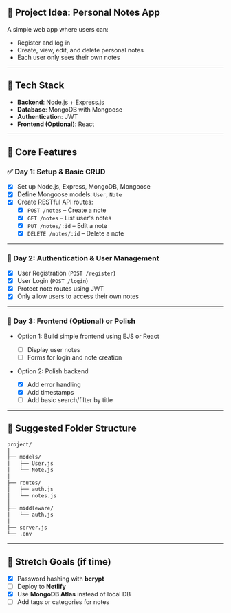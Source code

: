 ## 📝 **Project Idea: Personal Notes App**

A simple web app where users can:

- Register and log in
- Create, view, edit, and delete personal notes
- Each user only sees their own notes

---

## 🔧 Tech Stack

- **Backend**: Node.js + Express.js
- **Database**: MongoDB with Mongoose
- **Authentication**: JWT
- **Frontend (Optional)**: React

---

## 🔄 Core Features

### ✅ Day 1: Setup & Basic CRUD

- [x] Set up Node.js, Express, MongoDB, Mongoose
- [x] Define Mongoose models: `User`, `Note`
- [x] Create RESTful API routes:
  - [x] `POST /notes` – Create a note
  - [x] `GET /notes` – List user's notes
  - [x] `PUT /notes/:id` – Edit a note
  - [x] `DELETE /notes/:id` – Delete a note

---

### 🔐 Day 2: Authentication & User Management

- [x] User Registration (`POST /register`)
- [x] User Login (`POST /login`)
- [x] Protect note routes using JWT
- [x] Only allow users to access their own notes

---

### 🎨 Day 3: Frontend (Optional) or Polish

- Option 1: Build simple frontend using EJS or React

  - [ ] Display user notes
  - [ ] Forms for login and note creation

- Option 2: Polish backend

  - [x] Add error handling
  - [x] Add timestamps
  - [ ] Add basic search/filter by title

---

## 📁 Suggested Folder Structure

```bash
project/
│
├── models/
│   ├── User.js
│   └── Note.js
│
├── routes/
│   ├── auth.js
│   └── notes.js
│
├── middleware/
│   └── auth.js
│
├── server.js
└── .env
```

---

## 🌟 Stretch Goals (if time)

- [x] Password hashing with **bcrypt**
- [ ] Deploy to **Netlify**
- [x] Use **MongoDB Atlas** instead of local DB
- [ ] Add tags or categories for notes
